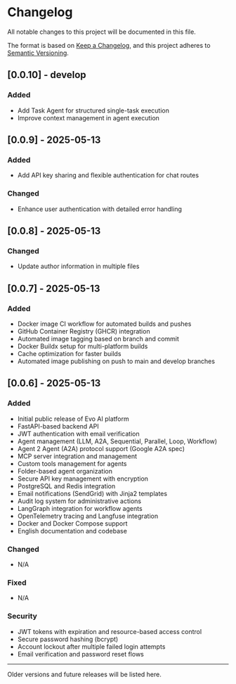 # Changelog

All notable changes to this project will be documented in this file.

The format is based on [Keep a Changelog](https://keepachangelog.com/en/1.0.0/),
and this project adheres to [Semantic Versioning](https://semver.org/spec/v2.0.0.html).

## [0.0.10] - develop

### Added

- Add Task Agent for structured single-task execution
- Improve context management in agent execution

## [0.0.9] - 2025-05-13

### Added

- Add API key sharing and flexible authentication for chat routes

### Changed

- Enhance user authentication with detailed error handling

## [0.0.8] - 2025-05-13

### Changed

- Update author information in multiple files

## [0.0.7] - 2025-05-13

### Added

- Docker image CI workflow for automated builds and pushes
- GitHub Container Registry (GHCR) integration
- Automated image tagging based on branch and commit
- Docker Buildx setup for multi-platform builds
- Cache optimization for faster builds
- Automated image publishing on push to main and develop branches

## [0.0.6] - 2025-05-13

### Added

- Initial public release of Evo AI platform
- FastAPI-based backend API
- JWT authentication with email verification
- Agent management (LLM, A2A, Sequential, Parallel, Loop, Workflow)
- Agent 2 Agent (A2A) protocol support (Google A2A spec)
- MCP server integration and management
- Custom tools management for agents
- Folder-based agent organization
- Secure API key management with encryption
- PostgreSQL and Redis integration
- Email notifications (SendGrid) with Jinja2 templates
- Audit log system for administrative actions
- LangGraph integration for workflow agents
- OpenTelemetry tracing and Langfuse integration
- Docker and Docker Compose support
- English documentation and codebase

### Changed

- N/A

### Fixed

- N/A

### Security

- JWT tokens with expiration and resource-based access control
- Secure password hashing (bcrypt)
- Account lockout after multiple failed login attempts
- Email verification and password reset flows

---

Older versions and future releases will be listed here.
